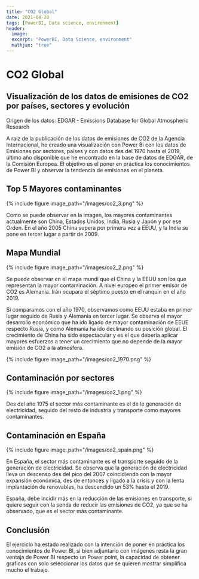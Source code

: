 ```yaml
---
title: "CO2 Global"
date: 2021-04-20
tags: [PowerBI, Data science, environment]
header:
  image: 
  excerpt: "PowerBI, Data Science, environment"
  mathjax: "true"
---
```



# CO2 Global
## Visualización de los datos de emisiones de CO2 por países, sectores y evolución

Origen de los datos: EDGAR - Emissions Database for Global Atmospheric Research

A raíz de la publicación de los datos de emisiones de CO2 de la Agencia Internacional, he creado una visualización con Power Bi con los datos de Emisiones por sectores, países y con datos des del 1970 hasta el 2019, último año disponible que he encontrado en la base de datos de EDGAR, de la Comisión Europea. El objetivo es el poner en práctica los conocimientos de Power BI y observar la tendencia de emisiones en el planeta.

## Top 5 Mayores contaminantes

{% include figure image_path="/images/co2_3.png" %}

Como se puede observar en la imagen, los mayores contaminantes actualmente son China, Estados Unidos, India, Rusia y Japón y por ese Orden. En el año 2005 China supera por primera vez a EEUU, y la India se pone en tercer lugar a partir de 2009.

## Mapa Mundial

{% include figure image_path="/images/co2_2.png" %}

Se puede observar en el mapa mundi que el China y la EEUU son los que representan la mayor contaminación. A nivel europeo el primer emisor de CO2 es Alemania. Irán ocupara el séptimo puesto en el ranquin en el año 2019.

Si comparamos con el año 1970, observamos como EEUU estaba en primer lugar seguido de Rusia y Alemania en tercer lugar. Se observa el mayor desarrollo económico que ha ido ligado de mayor contaminación de EEUE respecto Rusia, y como Alemania ha ido declinando su posición global. El crecimiento de China ha sido espectacular y es el que debería aplicar mayores esfuerzos a tener un crecimiento que no depende de la mayor emisión de CO2 a la atmosfera.


{% include figure image_path="/images/co2_1970.png" %}

## Contaminación por sectores

{% include figure image_path="/images/co2_1.png" %}

Des del año 1975 el sector más contaminante es el de le generación de electricidad, seguido del resto de industria y transporte como mayores contaminantes.

## Contaminación en España

{% include figure image_path="/images/co2_spain.png" %}

En España, el sector más contaminante es el transporte seguido de la generación de electricidad. Se observa que la generación de electricidad lleva un descenso des del pico del 2007 coincidiendo con la mayor expansión económica, des de entonces y ligado a la crisis y con la lenta implantación de renovables, ha descendido un 53% hasta el 2019.

España, debe incidir más en la reducción de las emisiones en transporte, si quiere seguir con la senda de reducir las emisiones de CO2, ya que se ha observado, que es el sector más contaminante.

## Conclusión
El ejercicio ha estado realizado con la intención de poner en práctica los conocimientos de Power BI, si bien adjuntarlo con imágenes resta la gran ventaja de Power BI respecto un Power point, la capacidad de obtener graficas con solo seleccionar los datos que se quieren mostrar simplifica mucho el trabajo.
